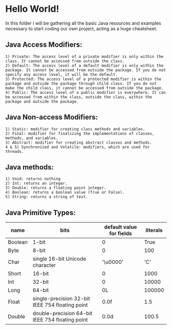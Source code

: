 # Hello World!

In this folder I will be gathering all the basic Java resources and examples necessary to start coding our own project, acting as a huge cheatsheet. 

## Java Access Modifiers:
    1) Private: The access level of a private modifier is only within the class. It cannot be accessed from outside the class.
    2) Default: The access level of a default modifier is only within the package. It cannot be accessed from outside the package. If you do not specify any access level, it will be the default.
    3) Protected: The access level of a protected modifier is within the package and outside the package through child class. If you do not make the child class, it cannot be accessed from outside the package.
    4) Public: The access level of a public modifier is everywhere. It can be accessed from within the class, outside the class, within the package and outside the package.

## Java Non-access Modifiers:
    1) Static: modifier for creating class methods and variables.
    2) Final: modifier for finalizing the implementations of classes, methods, and variables.
    3) Abstract: modifier for creating abstract classes and methods.
    4 & 5) Synchronized and Volatile: modifiers, which are used for threads.

## Java methods:
    1) Void: returns nothing
    2) Int: returns an integer.
    3) Double: returns a floating point integer.
    4) Boolean: returns a boolean value (True or False).
    5) String: returns a string of text.

## Java Primitive Types:
| name                     | bits                     | default value for fields |          literals        |  
|--------------------------|--------------------------|--------------------------|--------------------------|
|   Boolean | 1-bit | 0 | True |
|   Byte | 8-bit | 0 | 100 |
| Char | single 16-bit Unicode character | '\u0000' | 'C' |
| Short | 16-bit | 0 | 1000 |
| Int | 32-bit | 0 | 10000 |
| Long | 64-bit | 0L | 100000 |
| Float | single-precision 32-bit IEEE 754 floating point | 0.0f | 1.5 |
| Double | double-precision 64-bit IEEE 754 floating point | 0.0d | 100.5 |


